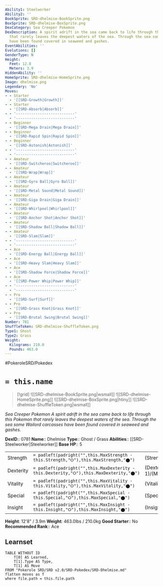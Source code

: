 ```yaml
---
Ability1: Steelworker
Ability2: ''
BookSprite: SRD-dhelmise-BookSprite.png
BoxSprite: SRD-dhelmise-BoxSprite.png
DexCategory: Sea Creeper Pokemon
DexDescription: A spirit adrift in the sea came back to life through this Pokemon
  that rarely leaves the deepest waters of the sea. Through the sea some Wailord carcasses
  have been found covered in seaweed and gashes.
EventAbilities: ''
Evolutions: []
GenderType: N
Height:
  Feet: 12.8
  Meters: 3.9
HiddenAbility: ''
HomeSprite: SRD-dhelmise-HomeSprite.png
Image: dhelmise.png
Legendary: 'No'
Moves:
- - Starter
  - '[[SRD-Growth|Growth]]'
- - Starter
  - '[[SRD-Absorb|Absorb]]'
- - '---------------------------'
  - '---------------------------'
- - Beginner
  - '[[SRD-Mega Drain|Mega Drain]]'
- - Beginner
  - '[[SRD-Rapid Spin|Rapid Spin]]'
- - Beginner
  - '[[SRD-Astonish|Astonish]]'
- - '---------------------------'
  - '---------------------------'
- - Amateur
  - '[[SRD-Switcheroo|Switcheroo]]'
- - Amateur
  - '[[SRD-Wrap|Wrap]]'
- - Amateur
  - '[[SRD-Gyro Ball|Gyro Ball]]'
- - Amateur
  - '[[SRD-Metal Sound|Metal Sound]]'
- - Amateur
  - '[[SRD-Giga Drain|Giga Drain]]'
- - Amateur
  - '[[SRD-Whirlpool|Whirlpool]]'
- - Amateur
  - '[[SRD-Anchor Shot|Anchor Shot]]'
- - Amateur
  - '[[SRD-Shadow Ball|Shadow Ball]]'
- - Amateur
  - '[[SRD-Slam|Slam]]'
- - '---------------------------'
  - '---------------------------'
- - Ace
  - '[[SRD-Energy Ball|Energy Ball]]'
- - Ace
  - '[[SRD-Heavy Slam|Heavy Slam]]'
- - Ace
  - '[[SRD-Shadow Force|Shadow Force]]'
- - Ace
  - '[[SRD-Power Whip|Power Whip]]'
- - '---------------------------'
  - '---------------------------'
- - Pro
  - '[[SRD-Surf|Surf]]'
- - Pro
  - '[[SRD-Grass Knot|Grass Knot]]'
- - Pro
  - '[[SRD-Brutal Swing|Brutal Swing]]'
Number: 781
ShuffleToken: SRD-dhelmise-ShuffleToken.png
Type1: Ghost
Type2: Grass
Weight:
  Kilograms: 210.0
  Pounds: 463.0
---
```


#PokeroleSRD/Pokedex

# `= this.name`

> [!grid]
> ![[SRD-dhelmise-BookSprite.png|wsmall]]
> ![[SRD-dhelmise-HomeSprite.png]]
> ![[SRD-dhelmise-BoxSprite.png|htiny]]
> ![[SRD-dhelmise-ShuffleToken.png|wsmall]]


*Sea Creeper Pokemon*
*A spirit adrift in the sea came back to life through this Pokemon that rarely leaves the deepest waters of the sea. Through the sea some Wailord carcasses have been found covered in seaweed and gashes.*

**DexID**:: 0781
**Name**:: Dhelmise
**Type**:: Ghost / Grass
**Abilities**:: [[SRD-Steelworker|Steelworker]]
**Base HP**:: 5

|           |                                                                                        |                                          |
| --------- | -------------------------------------------------------------------------------------- | ---------------------------------------- |
| Strength  | `= padleft(padright("",this.MaxStrength - this.Strength,"⭘"),this.MaxStrength,"⬤")`    | (Strength::3)/(MaxStrength::7)   |
| Dexterity | `= padleft(padright("",this.MaxDexterity - this.Dexterity,"⭘"),this.MaxDexterity,"⬤")` | (Dexterity:: 1)/(MaxDexterity::3) |
| Vitality  | `= padleft(padright("",this.MaxVitality - this.Vitality,"⭘"),this.MaxVitality,"⬤")`    | (Vitality::3)/(MaxVitality::6)   |
| Special   | `= padleft(padright("",this.MaxSpecial - this.Special,"⭘"),this.MaxSpecial,"⬤")`       | (Special::2)/(MaxSpecial::5)     |
| Insight   | `= padleft(padright("",this.MaxInsight - this.Insight,"⭘"),this.MaxInsight,"⬤")`       | (Insight::2)/(MaxInsight::5)     |

**Height**: 12'8" / 3.9m
**Weight**: 463.0lbs / 210.0kg
**Good Starter**:: No
**Recommended Rank**:: Ace

## Learnset

```dataview
TABLE WITHOUT ID
    T[0] AS Learned,
    T[1].Type AS Type,
    T[1] AS Move
FROM "Pokerole SRD/SRD v2.0/SRD-Pokedex/SRD-Dhelmise.md"
flatten moves as T
where file.path = this.file.path
```
